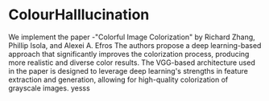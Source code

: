 # ColourHalllucination
We implement the paper -"Colorful Image Colorization" by Richard Zhang, Phillip Isola, and Alexei A. Efros
The authors propose a deep learning-based approach that significantly improves the colorization process, producing more realistic and diverse color results.
The VGG-based architecture used in the paper is designed to leverage deep learning's strengths in feature extraction and generation, allowing for high-quality colorization of grayscale images.
yesss